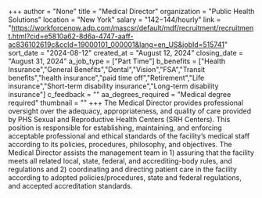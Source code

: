 +++
author = "None"
title = "Medical Director"
organization = "Public Health Solutions"
location = "New York"
salary = "$142-$144/hourly"
link = "https://workforcenow.adp.com/mascsr/default/mdf/recruitment/recruitment.html?cid=e5810a62-8d6a-4747-aaff-ac836102619c&ccId=19000101_000001&lang=en_US&jobId=515741"
sort_date = "2024-08-12"
created_at = "August 12, 2024"
closing_date = "August 31, 2024"
a_job_type = ["Part Time"]
b_benefits = ["Health Insurance","General Benefits","Dental","Vision","FSA","Transit benefits","health insurance","paid time off","Retirement","Life insurance","Short-term disability insurance","Long-term disability insurance"]
c_feedback = ""
aa_degrees_required = "Medical degree required"
thumbnail = ""
+++
The Medical Director provides professional oversight over the adequacy, appropriateness, and quality of care provided by PHS Sexual and Reproductive Health Centers (SRH Centers).   This position is responsible for establishing, maintaining, and enforcing acceptable professional and ethical standards of the facility’s medical staff according to its policies, procedures, philosophy, and objectives. The Medical Director assists the management team in 1) assuring that the facility meets all related local, state, federal, and accrediting-body rules, and regulations and 2) coordinating and directing patient care in the facility according to adopted policies/procedures, state and federal regulations, and accepted accreditation standards. 